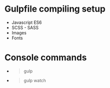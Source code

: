 # Gulpfile compiling setup

- Javascript ES6 
- SCSS - SASS
- Images
- Fonts

# Console commands
* > gulp
* > gulp watch
